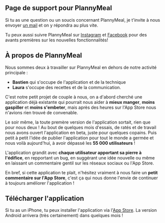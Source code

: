 ## Page de support pour PlannyMeal

Si tu as une question ou un soucis concernant PlannyMeal, je t'invite à nous envoyer [un mail](mailto:plannymeal@gmail.com) et on y répondra au plus vite. 

Tu peux aussi suivre PlannyMeal sur [Instagram](https://www.instagram.com/plannymealfr/) et [Facebook](https://www.facebook.com/plannymeal/) pour des avants premières sur les nouvelles fonctionnalités!

## À propos de PlannyMeal

Nous sommes deux à travailler sur PlannyMeal en dehors de notre activité principale : 
* **Bastien** qui s'occupe de l'application et de la technique
* **Laura** s'occupe des recettes et de la communication.

C'est notre petit projet de couple à nous, on a d'abord cherché une application déjà existante qui pourrait nous aider à **mieux manger**, **moins gaspiller** et **moins s'embeter**, mais après des heures sur l'App Store nous n'avions rien trouvé de convenable. 

Le soir même, la toute premère version de l'application sortait, rien que pour nous deux ! Au bout de quelques mois d'essais, de ratés et de travail nous avons ouvert l'application en beta, juste pour quelques copains. Puis petit à petit l'idée de publier l'application pour tout le monde a germée et nous voilà aujourd'hui, à avoir dépassé les **55 000 utilisateurs** ! 

L'application grandit avec **chaque utilisateur apportant sa pierre à l'édifice**, en repportant un bug, en suggérant une idée nouvelle ou même en laissant un commentaire gentil sur les réseaux sociaux ou l'App Store.

En bref, si cette application te plait, n'hésitez vraiment à nous faire un **petit commentaire sur l'App Store**, c'est ça qui nous donne l'envie de continuer à toujours améliorer l'application !

## Télécharger l'application
Si tu as un iPhone, tu peux installer l'application via l'[App Store](https://apps.apple.com/fr/app/plannymeal-planning-repas/id1449502766). La version Android arrivera (très certainement) dans quelques mois !
